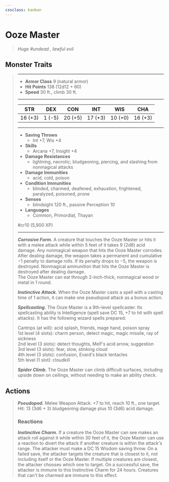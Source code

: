 ```yaml
---
cssclass: kanban
---
```


# Ooze Master
>*Huge #undead , lawful evil*
## Monster Traits
>___
>- **Armor Class** 9 (natural armor)
>- **Hit Points** 138 (12d12 + 60)
>- **Speed** 30 ft., climb 30 ft.
>___
>|STR|DEX|CON|INT|WIS|CHA|
>|:---:|:---:|:---:|:---:|:---:|:---:|
>|16 (+3)|1 (-5)|20 (+5)|17 (+3)|10 (+0)|16 (+3)|
>___
>- **Saving Throws**
>	 - Int +7, Wis +4
>- **Skills**
>	 - Arcana +7, Insight +4
>- **Damage Resistances**
>	 - lightning, necrotic; bludgeoning, piercing, and slashing from nonmagical attacks
>- **Damage Immunities**
>	 - acid, cold, poison
>- **Condition Immunities**
>	 - blinded, charmed, deafened, exhaustion, frightened, paralyzed, poisoned, prone
>- **Senses**
>	 - blindsight 120 ft., passive Perception 10
>- **Languages**
>	 - Common, Primordial, Thayan
>
> #cr10 (5,900 XP)
>___
>***Corrosive Form.*** A creature that touches the Ooze Master or hits it with a melee attack while within 5 feet of it takes 9 (2d8) acid damage. Any nonmagical weapon that hits the Ooze Master corrodes. After dealing damage, the weapon takes a permanent and cumulative −1 penalty to damage rolls. If its penalty drops to −5, the weapon is destroyed. Nonmagical ammunition that hits the Ooze Master is destroyed after dealing damage.  
>The Ooze Master can eat through 2-inch-thick, nonmagical wood or metal in 1 round.  
>
>***Instinctive Attack.*** When the Ooze Master casts a spell with a casting time of 1 action, it can make one pseudopod attack as a bonus action.  
>
>***Spellcasting.*** The Ooze Master is a 9th-level spellcaster. Its spellcasting ability is Intelligence (spell save DC 15, +7 to hit with spell attacks). It has the following wizard spells prepared:  
>
>Cantrips (at will): acid splash, friends, mage hand, poison spray  
>1st level (4 slots): charm person, detect magic, magic missile, ray of sickness  
>2nd level (3 slots): detect thoughts, Melf's acid arrow, suggestion  
>3rd level (3 slots): fear, slow, stinking cloud  
>4th level (3 slots): confusion, Evard's black tentacles  
>5th level (1 slot): cloudkill  
>
>
>***Spider Climb.*** The Ooze Master can climb difficult surfaces, including upside down on ceilings, without needing to make an ability check.  
>
## Actions
>***Pseudopod.*** Melee Weapon Attack: +7 to hit, reach 10 ft., one target. Hit: 13 (3d6 + 3) bludgeoning damage plus 10 (3d6) acid damage.  
>
>### Reactions
>***Instinctive Charm.*** If a creature the Ooze Master can see makes an attack roll against it while within 30 feet of it, the Ooze Master can use a reaction to divert the attack if another creature is within the attack's range. The attacker must make a DC 15 Wisdom saving throw. On a failed save, the attacker targets the creature that is closest to it, not including itself or the Ooze Master. If multiple creatures are closest, the attacker chooses which one to target. On a successful save, the attacker is immune to this Instinctive Charm for 24 hours. Creatures that can't be charmed are immune to this effect.